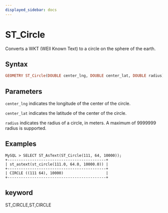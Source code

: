 ```yaml
---
displayed_sidebar: docs
---
```


# ST_Circle

Converts a WKT (WEll Known Text) to a circle on the sphere of the earth.

## Syntax

```Haskell
GEOMETRY ST_Circle(DOUBLE center_lng, DOUBLE center_lat, DOUBLE radius)
```

## Parameters

`center_lng` indicates the longitude of the center of the circle.

`center_lat` indicates the latitude of the center of the circle.

`radius` indicates the radius of a circle, in meters. A maximum of 9999999 radius is supported.

## Examples

```Plain Text
MySQL > SELECT ST_AsText(ST_Circle(111, 64, 10000));
+--------------------------------------------+
| st_astext(st_circle(111.0, 64.0, 10000.0)) |
+--------------------------------------------+
| CIRCLE ((111 64), 10000)                   |
+--------------------------------------------+
```

## keyword

ST_CIRCLE,ST,CIRCLE
